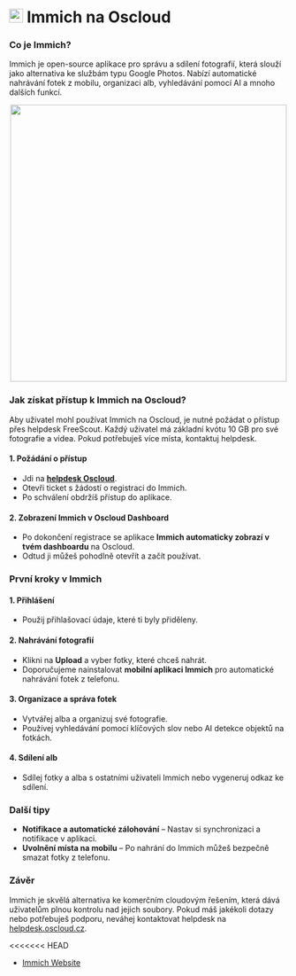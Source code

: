 # <img src="/img/immich-logo.png" width="25px"> Immich na Oscloud


### Co je Immich?
Immich je open-source aplikace pro správu a sdílení fotografií, která slouží jako alternativa ke službám typu Google Photos. Nabízí automatické nahrávání fotek z mobilu, organizaci alb, vyhledávání pomocí AI a mnoho dalších funkcí.


<center>
<img src="/img/immich_app.png" class="shadow" width="500px">
</center>


### Jak získat přístup k Immich na Oscloud?
Aby uživatel mohl používat Immich na Oscloud, je nutné požádat o přístup přes helpdesk FreeScout.
Každý uživatel má základní kvótu 10 GB pro své fotografie a videa. Pokud potřebuješ více místa, kontaktuj helpdesk.

#### 1. Požádání o přístup
- Jdi na **[helpdesk Oscloud](https://helpdesk.oscloud.cz/help/3020290644)**.
- Otevři ticket s žádostí o registraci do Immich.
- Po schválení obdržíš přístup do aplikace.

#### 2. Zobrazení Immich v Oscloud Dashboard
- Po dokončení registrace se aplikace **Immich automaticky zobrazí v tvém dashboardu** na Oscloud.
- Odtud ji můžeš pohodlně otevřít a začít používat.

### První kroky v Immich

#### 1. Přihlášení
- Použij přihlašovací údaje, které ti byly přiděleny.


#### 2. Nahrávání fotografií
- Klikni na **Upload** a vyber fotky, které chceš nahrát.
- Doporučujeme nainstalovat **mobilní aplikaci Immich** pro automatické nahrávání fotek z telefonu.

#### 3. Organizace a správa fotek
- Vytvářej alba a organizuj své fotografie.
- Používej vyhledávání pomocí klíčových slov nebo AI detekce objektů na fotkách.

#### 4. Sdílení alb
- Sdílej fotky a alba s ostatními uživateli Immich nebo vygeneruj odkaz ke sdílení.

### Další tipy
- **Notifikace a automatické zálohování** – Nastav si synchronizaci a notifikace v aplikaci.
- **Uvolnění místa na mobilu** – Po nahrání do Immich můžeš bezpečně smazat fotky z telefonu.

### Závěr
Immich je skvělá alternativa ke komerčním cloudovým řešením, která dává uživatelům plnou kontrolu nad jejich soubory. Pokud máš jakékoli dotazy nebo potřebuješ podporu, neváhej kontaktovat helpdesk na [helpdesk.oscloud.cz](https://helpdesk.oscloud.cz/help/3020290644).

<<<<<<< HEAD
* [Immich Website](https://www.immich.app/)
